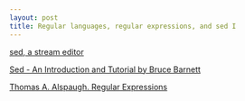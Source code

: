 ```yaml
---
layout: post
title: Regular languages, regular expressions, and sed I
---
```


[sed, a stream editor](https://www.gnu.org/software/sed/manual/sed.html)

[Sed - An Introduction and Tutorial by Bruce Barnett](https://www.grymoire.com/Unix/Sed.html)

[Thomas A. Alspaugh. Regular Expressions](https://thomasalspaugh.org/pub/fnd/regularExpression.html)